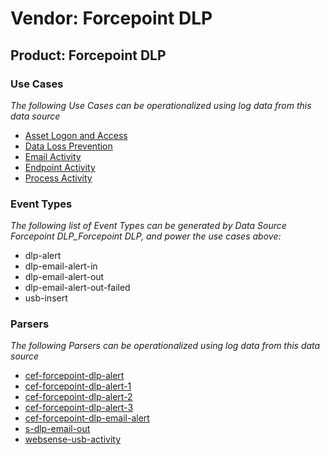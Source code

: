 Vendor: Forcepoint DLP
======================
Product: Forcepoint DLP
-----------------------

### Use Cases

_The following Use Cases can be operationalized using log data from this data source_

* [Asset Logon and Access](usecase_asset_logon_and_access.md)
* [Data Loss Prevention](usecase_data_loss_prevention.md)
* [Email Activity](usecase_email_activity.md)
* [Endpoint Activity](usecase_endpoint_activity.md)
* [Process Activity](usecase_process_activity.md)


### Event Types

_The following list of Event Types can be generated by Data Source Forcepoint DLP_Forcepoint DLP, and power the use cases above:_

- dlp-alert
- dlp-email-alert-in
- dlp-email-alert-out
- dlp-email-alert-out-failed
- usb-insert


### Parsers

_The following Parsers can be operationalized using log data from this data source_

* [cef-forcepoint-dlp-alert](parserContent_cef-forcepoint-dlp-alert.md)
* [cef-forcepoint-dlp-alert-1](parserContent_cef-forcepoint-dlp-alert-1.md)
* [cef-forcepoint-dlp-alert-2](parserContent_cef-forcepoint-dlp-alert-2.md)
* [cef-forcepoint-dlp-alert-3](parserContent_cef-forcepoint-dlp-alert-3.md)
* [cef-forcepoint-dlp-email-alert](parserContent_cef-forcepoint-dlp-email-alert.md)
* [s-dlp-email-out](parserContent_s-dlp-email-out.md)
* [websense-usb-activity](parserContent_websense-usb-activity.md)
